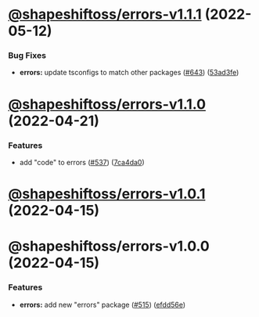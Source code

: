 # [@shapeshiftoss/errors-v1.1.1](https://github.com/shapeshift/lib/compare/@shapeshiftoss/errors-v1.1.0...@shapeshiftoss/errors-v1.1.1) (2022-05-12)


### Bug Fixes

* **errors:** update tsconfigs to match other packages ([#643](https://github.com/shapeshift/lib/issues/643)) ([53ad3fe](https://github.com/shapeshift/lib/commit/53ad3fef4f4a98ed292c8e6c14af2cb6047205a0))

# [@shapeshiftoss/errors-v1.1.0](https://github.com/shapeshift/lib/compare/@shapeshiftoss/errors-v1.0.1...@shapeshiftoss/errors-v1.1.0) (2022-04-21)


### Features

* add "code" to errors ([#537](https://github.com/shapeshift/lib/issues/537)) ([7ca4da0](https://github.com/shapeshift/lib/commit/7ca4da0b602039ae8f83eaeb4d1a17b9692c4f8d))

# [@shapeshiftoss/errors-v1.0.1](https://github.com/shapeshift/lib/compare/@shapeshiftoss/errors-v1.0.0...@shapeshiftoss/errors-v1.0.1) (2022-04-15)

# @shapeshiftoss/errors-v1.0.0 (2022-04-15)


### Features

* **errors:** add new "errors" package ([#515](https://github.com/shapeshift/lib/issues/515)) ([efdd56e](https://github.com/shapeshift/lib/commit/efdd56ed0d9869c9b04ce1f56232252561127a46))

